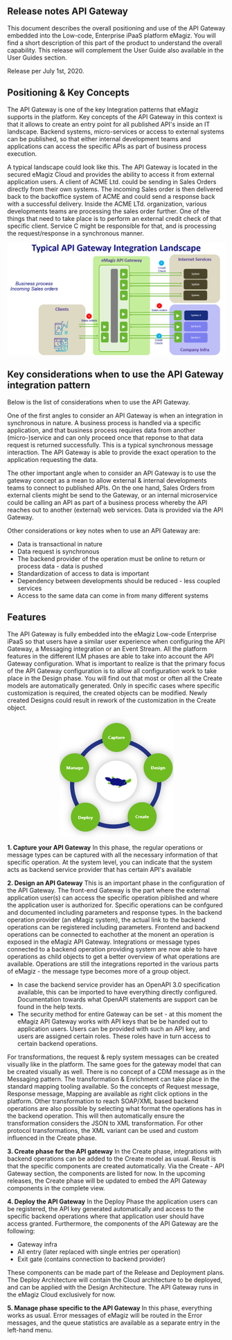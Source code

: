 ## Release notes API Gateway

This document describes the overall positioning and use of the API Gateway embedded into the Low-code, Enterprise iPaaS platform eMagiz. You will find a short description of this part of the product to understand the overall capability. This release will complement the User Guide also available in the User Guides section. 

Release per July 1st, 2020. 


## Positioning & Key Concepts

The API Gateway is one of the key Integration patterns that eMagiz supports in the platform. Key concepts of the API Gateway in this context is that it allows to create an entry point for all published API's inside an IT landscape. Backend systems, micro-services or access to external systems can be published, so that either internal development teams and applications can access the specific APIs as part of business process execution.

A typical landscape could look like this. 
The API Gateway is located in the secured eMagiz Cloud and provides the ability to access it from external application users. A client of ACME Ltd. could be sending in Sales Orders directly from their own systems. The incoming Sales order is then delivered back to the backoffice system of ACME and could send a response back with a successful delivery. Inside the ACME LTd. organization, various developments teams are processing the sales order further. One of the things that need to take place is to perform an external credit check of that specific client. Service C might be responsible for that, and is processing the request/response in a synchronous manner. 

<p align="center"><img  src="../../img/howto/releasenote-apigw-1.png"></p>

## Key considerations when to use the API Gateway integration pattern

Below is the list of considerations when to use the API Gateway.

One of the first angles to consider an API Gateway is when an integration in synchronous in nature. A business process is handled via a specific application, and that business process requires data from another (micro-)service and can only proceed once that reponse to that data request is returned successfully. This is a typical synchronous message interaction. The API Gateway is able to provide the exact operation to the application requesting the data.

The other important angle when to consider an API Gateway is to use the gateway concept as a mean to allow external & internal developments teams to connect to published APIs. On the one hand, Sales Orders from external clients might be send to the Gateway, or an internal microservice could be calling an API as part of a business process whereby the API reaches out to another (external) web services. Data is provided via the API Gateway.

Other considerations or key notes when to use an API Gateway are:
- Data is transactional in nature
- Data request is synchronous
- The backend provider of the operation must be online to return or process data - data is pushed
- Standardization of access to data is important 
- Dependency between developments should be reduced - less coupled services 
- Access to the same data can come in from many different systems


## Features

The API Gateway is fully embedded into the eMagiz Low-code Enterprise iPaaS so that users have a similar user experience when configuring the API Gateway, a Messaging integration or an Event Stream. All the platform features in the different ILM phases are able to take into account the API Gateway configuration. What is important to realize is that the primary focus of the API Gateway configuration is to allow all configuration work to take place in the Design phase. You will find out that most or often all the Create models are automatically generated. Only in specific cases where specific customization is required, the created objects can be modified. Newly created Designs could result in rework of the customization in the Create object. 

<p align="center"><img  src="../../img/howto/releasenote-apigw-2.png"></p>

**1. Capture your API Gateway**
In this phase, the regular operations or message types can be captured with all the necessary information of that specific operation. At the system level, you can indicate that the system acts as backend service provider that has certain API's available

**2. Design an API Gateway**
This is an important phase in the configuration of the API Gateway. The front-end Gateway is the part where the external application user(s) can access the specific operation piblished and where the application user is authorized for. Specific operations can be confgured and documented including parameters and response types. In the backend operation provider (an eMagiz system), the actual link to the backend operations can be registered including parameters. Frontend and backend operations can be connected to eachother at the monent an operation is exposed in the eMagiz API Gateway. Integrations or message types connected to a backend operation providing system are now able to have operations as child objects to get a better overview of what operations are available. Operations are still the integrations reported in the various parts of eMagiz - the message type becomes more of a group object.

- In case the backend service provider has an OpenAPI 3.0 specification available, this can be imported to have everything directly configured. Documentation towards what OpenAPI statements are support can be found in the help texts.
- The security method for entire Gateway can be set - at this moment the eMagiz API Gateway works with API keys that be be handed out to application users. Users can be provided with such an API key, and users are assigned certain roles. These roles have in turn access to certain backend operations.

For transformations, the request & reply system messages can be created visually like in the platform. The same goes for the gateway model that can be created visually as well. There is no concept of a CDM message as in the Messaging pattern. The transformation & Enrichment can take place in the standard mapping tooling available. So the concepts of Request message, Response message, Mapping are available as right click options in the platform. 
Other transformation to reach SOAP/XML based backend operations are also possible by selecting what format the operations has in the backend operation. This will then automatically ensure the transformation considers the JSON to XML transformation. For other protocol transformations, the XML variant can be used and custom influenced in the Create phase.

**3. Create phase for the API gateway**
In the Create phase, integrations with backend operations can be added to the Create model as usual. Result is that the specific components are created automatically. Via the Create - API Gateway section, the components are listed for now. In the upcoming releases, the Create phase will be updated to embed the API Gateway components in the complete view. 


**4. Deploy the API Gateway**
In the Deploy Phase the application users can be registered, the API key generated automatically and access to the specific backend operations where that application user should have access granted. Furthermore, the components of the API Gateway are the following: 
- Gateway infra
- All entry (later replaced with single entries per operation)
- Exit gate (contains connection to backend provider)

These components can be made part of the Release and Deployment plans. The Deploy Architecture will contain the Cloud architecture to be deployed, and can be applied with the Design Architecture. The API Gateway runs in the eMagiz Cloud exclusively for now. 

**5. Manage phase specific to the API Gateway**
In this phase, everything works as usual. Error messages of eMagiz will be routed in the Error messages, and the queue statistics are available as a separate entry in the left-hand menu. 




